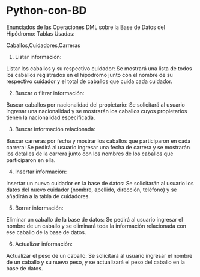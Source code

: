 # Python-con-BD

Enunciados de las Operaciones DML sobre la Base de Datos del Hipódromo:
Tablas Usadas:

Caballos,Cuidadores,Carreras

1. Listar información:

Listar los caballos y su respectivo cuidador:
Se mostrará una lista de todos los caballos registrados en el hipódromo junto con el nombre de su respectivo cuidador y el total de caballos que cuida cada cuidador.

2. Buscar o filtrar información:
   
Buscar caballos por nacionalidad del propietario:
Se solicitará al usuario ingresar una nacionalidad y se mostrarán los caballos cuyos propietarios tienen la nacionalidad especificada.

3. Buscar información relacionada:

Buscar carreras por fecha y mostrar los caballos que participaron en cada carrera:
Se pedirá al usuario ingresar una fecha de carrera y se mostrarán los detalles de la carrera junto con los nombres de los caballos que participaron en ella.

4. Insertar información:

Insertar un nuevo cuidador en la base de datos:
Se solicitarán al usuario los datos del nuevo cuidador (nombre, apellido, dirección, teléfono) y se añadirán a la tabla de cuidadores.

5. Borrar información:

Eliminar un caballo de la base de datos:
Se pedirá al usuario ingresar el nombre de un caballo y se eliminará toda la información relacionada con ese caballo de la base de datos.

6. Actualizar información:
   
Actualizar el peso de un caballo:
Se solicitará al usuario ingresar el nombre de un caballo y su nuevo peso, y se actualizará el peso del caballo en la base de datos.
